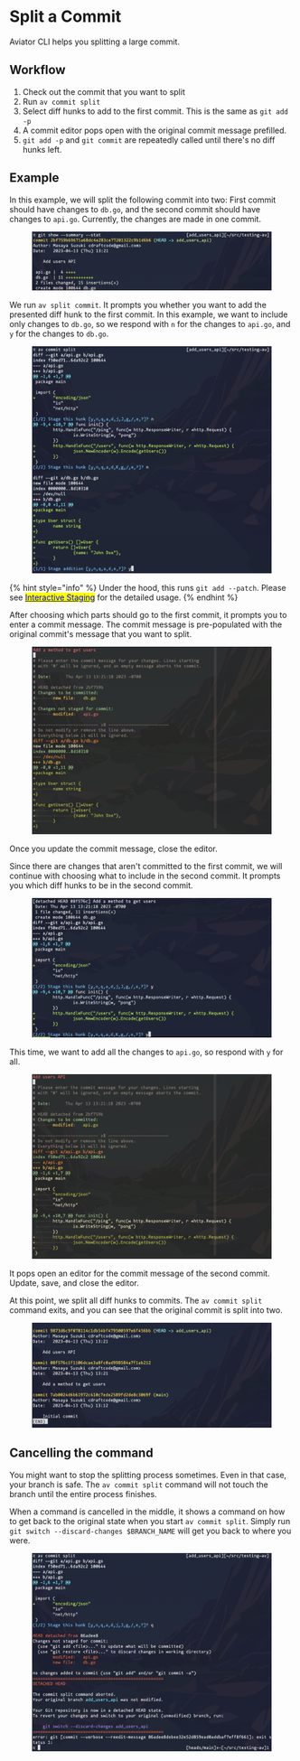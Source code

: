 # Split a Commit

Aviator CLI helps you splitting a large commit.

## Workflow

1. Check out the commit that you want to split
2. Run `av commit split`
3. Select diff hunks to add to the first commit. This is the same as `git add -p`
4. A commit editor pops open with the original commit message prefilled.
5. `git add -p` and `git commit` are repeatedly called until there's no diff hunks left.

## Example

In this example, we will split the following commit into two: First commit should have changes to `db.go`, and the second commit should have changes to `api.go`. Currently, the changes are made in one commit.

<figure><img src="../../.gitbook/assets/Screenshot 2023-04-13 at 1.23.28 PM.png" alt=""><figcaption></figcaption></figure>

We run `av split commit`. It prompts you whether you want to add the presented diff hunk to the first commit. In this example, we want to include only changes to `db.go`, so we respond with `n` for the changes to `api.go`, and `y` for the changes to `db.go`.

<figure><img src="../../.gitbook/assets/Screenshot 2023-04-13 at 1.26.07 PM.png" alt=""><figcaption></figcaption></figure>

{% hint style="info" %}
Under the hood, this runs `git add --patch`. Please see [<mark style="color:blue;">Interactive Staging</mark>](https://git-scm.com/book/en/v2/Git-Tools-Interactive-Staging) for the detailed usage.
{% endhint %}

After choosing which parts should go to the first commit, it prompts you to enter a commit message. The commit message is pre-populated with the original commit's message that you want to split.

<figure><img src="../../.gitbook/assets/Screenshot 2023-04-13 at 1.26.50 PM.png" alt=""><figcaption></figcaption></figure>

Once you update the commit message, close the editor.

Since there are changes that aren't committed to the first commit, we will continue with choosing what to include in the second commit. It prompts you which diff hunks to be in the second commit.

<figure><img src="../../.gitbook/assets/Screenshot 2023-04-13 at 1.27.48 PM.png" alt=""><figcaption></figcaption></figure>

This time, we want to add all the changes to `api.go`, so respond with `y` for all.

<figure><img src="../../.gitbook/assets/Screenshot 2023-04-13 at 1.28.15 PM.png" alt=""><figcaption></figcaption></figure>

It pops open an editor for the commit message of the second commit. Update, save, and close the editor.

At this point, we split all diff hunks to commits. The `av commit split` command exits, and you can see that the original commit is split into two.

<figure><img src="../../.gitbook/assets/Screenshot 2023-04-13 at 1.28.35 PM.png" alt=""><figcaption></figcaption></figure>

## Cancelling the command

You might want to stop the splitting process sometimes. Even in that case, your branch is safe. The `av commit split` command will not touch the branch until the entire process finishes.

When a command is cancelled in the middle, it shows a command on how to get back to the original state when you start `av commit split`. Simply run `git switch --discard-changes $BRANCH_NAME` will get you back to where you were.

<figure><img src="../../.gitbook/assets/Screenshot 2023-04-13 at 3.00.57 PM.png" alt=""><figcaption></figcaption></figure>
